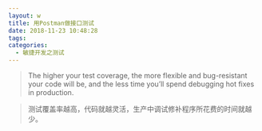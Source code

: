 ```yaml
---
layout: w
title: 用Postman做接口测试
date: 2018-11-23 10:48:28
tags:
categories:
  - 敏捷开发之测试
---
```


> The higher your test coverage, the more flexible and bug-resistant your code will be, and the less time you’ll spend debugging hot fixes in production.

> 测试覆盖率越高，代码就越灵活，生产中调试修补程序所花费的时间就越少。
